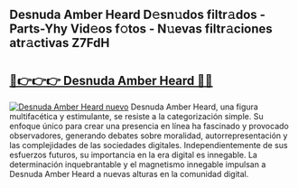 ## Desnuda Amber Heard D𝚎sn𝚞dos filtr𝚊dos - Parts-Yhy Vid𝚎os f𝚘tos - N𝚞evas filtr𝚊ciones atr𝚊ctivas Z7FdH

# <h2><a href="http://mb0ggc1.tromn.icu/?c=Desnuda+Amber+Heard">🔗👉👉👉 Desnuda Amber Heard 🔗🔗</a></h2>

[![Desnuda Amber Heard nuevo](https://i.imgur.com/pEAQMta.gif)](http://mb0ggc1.tromn.icu/?c=Desnuda+Amber+Heard)
Desnuda Amber Heard, una figura multifacética y estimulante, se resiste a la categorización simple. Su enfoque único para crear una presencia en línea ha fascinado y provocado observadores, generando debates sobre moralidad, autorrepresentación y las complejidades de las sociedades digitales. Independientemente de sus esfuerzos futuros, su importancia en la era digital es innegable. La determinación inquebrantable y el magnetismo innegable impulsan a Desnuda Amber Heard a nuevas alturas en la comunidad digital.

